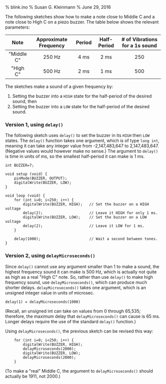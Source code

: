 % blink.ino
% Susan G. Kleinmann
% June 29, 2016

The following sketches show how to make a note close to Middle C and a note close 
to High C on a piezo buzzer. The table below shows the relevant parameters:

| Note       | Approximate Frequency | Period | Half-Period | # of Vibrations for a 1s sound |
|:----------:|:---------------------:|:------:|:-----------:|:------------------------------:|
| "Middle C" | 250 Hz                | 4 ms   | 2 ms        | 250                            |
| "High C"   | 500 Hz                | 2 ms   | 1 ms        | 500                            |

The sketches make a sound of a given frequency by:

1.  Setting the buzzer into a `HIGH` state for the half-period of the desired sound, then
2.  Setting the buzzer into a `LOW` state for the half-period of the desired sound.

### Version 1, using `delay()` ###

The following sketch uses `delay()` to set the buzzer in its `HIGH` then `LOW` states.
The `delay()` function takes one argument, which is of type `long int`, meaning 
it can take any integer value from -2,147,483,647 to 2,147,483,647.  (Negative 
values would however make no sense.)  The argument to `delay()` is time in units 
of ms, so the smallest half-period it can make is 1 ms.  

    int BUZZER=7; 
    
    void setup (void) {
        pinMode(BUZZER, OUTPUT);    
        digitalWrite(BUZZER, LOW);
    }
    
    void loop (void) {
        for (int i=0; i<250; i++) { 
            digitalWrite(BUZZER, HIGH);   // Set the buzzer on a HIGH voltage
            delay(2);                     // Leave it HIGH for only 1 ms.
            digitalWrite(BUZZER, LOW);    // Set the buzzer on a LOW voltage
            delay(2);                     // Leave it LOW for 1 ms.
        }

        delay(1000);                      // Wait a second between tones.
    }

### Version 2, using `delayMicroseconds()` ###

Since `delay()` cannot use any argument smaller than 1 to make a sound, the
highest frequency sound it can make is 500 Hz, which is actually not quite as
high as a real "High C" note.  So, rather than use `delay()` to make high
frequency sound, use `delayMicroseconds()`, which can produce much shorter
delays. `delayMicroseconds()` takes one argument, which is an 
unsigned integer value in units of microsec.  

    delay(1) = delayMicroseconds(1000)

(Recall, an unsigned int can take on values from 0 through 65,535; therefore,
the maximum delay that `delayMicroseconds()` can cause is 65 ms.  Longer delays
require the use of the standard `delay()` function.)

Using `delayMicroseconds()`, the previous sketch can be revised this way:

        for (int i=0; i<250; i++) { 
            digitalWrite(BUZZER, HIGH);   
            delayMicroseconds(2000);      
            digitalWrite(BUZZER, LOW);    
            delayMicroseconds(2000);      
        }

(To make a "real" Middle C, the argument to `delayMicroseconds()` should actually be
1911, not 2000.)

